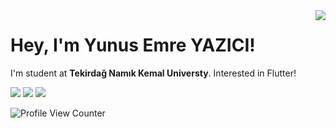 <img align='right' src="https://github-readme-stats.vercel.app/api?username=yunusemreyazici&show_icons=true">

# Hey, I'm Yunus Emre YAZICI! 
I'm student at **Tekirdağ Namık Kemal Universty**. Interested in Flutter!


[![](https://img.shields.io/twitter/follow/inviteddie?style=social)](https://www.twitter.com/inviteddie)
[![](https://img.shields.io/github/followers/yunusemreyazici?style=social)](https://www.github.com/yunusemreyazici)
<a href="https://www.linkedin.com/in/yunus-emre-yazici-aa0a99ab" target="_blank"><img alt=" " src="https://img.shields.io/badge/LinkedIn-blue?style=flat&logo=linkedin"></a>

![Profile View Counter](https://komarev.com/ghpvc/?username=yunusemreyazici)
